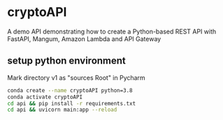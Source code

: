# cryptoAPI
A demo API demonstrating how to create a Python-based REST API with FastAPI, Mangum, Amazon Lambda and API Gateway

## setup python environment

Mark directory v1 as "sources Root" in Pycharm

````bash
conda create --name cryptoAPI python=3.8
conda activate cryptoAPI
cd api && pip install -r requirements.txt
cd api && uvicorn main:app --reload
````



